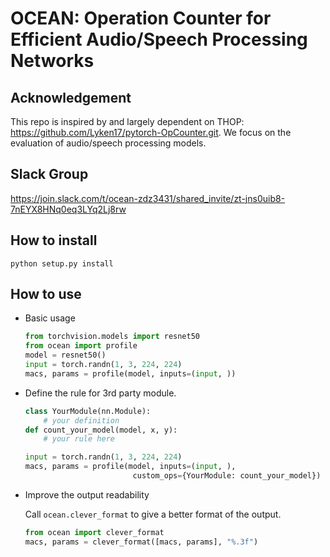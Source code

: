 # OCEAN: Operation Counter for Efficient Audio/Speech Processing Networks


## Acknowledgement

This repo is inspired by and largely dependent on THOP: https://github.com/Lyken17/pytorch-OpCounter.git. We focus on the evaluation of audio/speech processing models.

## Slack Group

https://join.slack.com/t/ocean-zdz3431/shared_invite/zt-jns0uib8-7nEYX8HNq0eq3LYq2Lj8rw

## How to install 
    
`python setup.py install`

<!-- `pip install thop` (now continously intergrated on [Github actions](https://github.com/features/actions))

OR

`pip install --upgrade git+https://github.com/Lyken17/pytorch-OpCounter.git` -->
    
## How to use 
* Basic usage 
    ```python
    from torchvision.models import resnet50
    from ocean import profile
    model = resnet50()
    input = torch.randn(1, 3, 224, 224)
    macs, params = profile(model, inputs=(input, ))
    ```    

* Define the rule for 3rd party module.
    ```python
    class YourModule(nn.Module):
        # your definition
    def count_your_model(model, x, y):
        # your rule here
    
    input = torch.randn(1, 3, 224, 224)
    macs, params = profile(model, inputs=(input, ), 
                            custom_ops={YourModule: count_your_model})
    ```
    
* Improve the output readability

    Call `ocean.clever_format` to give a better format of the output.
    ```python
    from ocean import clever_format
    macs, params = clever_format([macs, params], "%.3f")
    ```    
